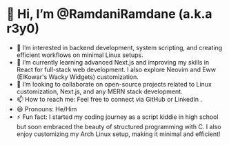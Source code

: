 # 👋 Hi, I’m @RamdaniRamdane (a.k.a r3y0)

- 👀 I’m interested in backend development, system scripting, and creating efficient workflows on minimal Linux setups.
- 🌱 I’m currently learning advanced Next.js and improving my skills in React for full-stack web development. I also explore Neovim and Eww (ElKowar's Wacky Widgets) customization.
- 💞️ I’m looking to collaborate on open-source projects related to Linux customization, Next.js, and any MERN stack development.
- 📫 How to reach me: Feel free to connect via GitHub or LinkedIn .
- 😄 Pronouns: He/Him
- ⚡ Fun fact: I started my coding journey as a script kiddie in high school but soon embraced the beauty of structured programming with C. I also enjoy customizing my Arch Linux setup, making it minimal and efficient!

<!---
RamdaniRamdane/RamdaniRamdane is a ✨ special ✨ repository because its `README.md` (this file) appears on your GitHub profile.
You can click the Preview link to take a look at your changes.
--->
